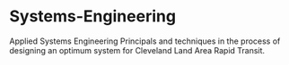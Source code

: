 # Systems-Engineering

Applied Systems Engineering Principals and techniques in the process of designing an optimum system for Cleveland Land Area Rapid Transit.
